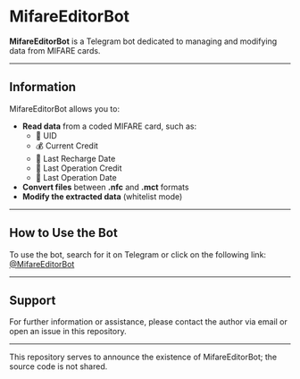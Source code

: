 # MifareEditorBot

**MifareEditorBot** is a Telegram bot dedicated to managing and modifying data from MIFARE cards.  

---

## Information

MifareEditorBot allows you to:
- **Read data** from a coded MIFARE card, such as:
  - 🔢 UID
  - 💰 Current Credit
  - 📅 Last Recharge Date
  - 💸 Last Operation Credit
  - 📆 Last Operation Date
- **Convert files** between **.nfc** and **.mct** formats
- **Modify the extracted data** (whitelist mode)

---

## How to Use the Bot

To use the bot, search for it on Telegram or click on the following link:  
[@MifareEditorBot](https://t.me/MifareEditorBot)

---

## Support

For further information or assistance, please contact the author via email or open an issue in this repository.

---

This repository serves to announce the existence of MifareEditorBot; the source code is not shared.
